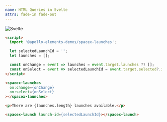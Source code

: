 ```yaml
---
name: HTML Queries in Svelte
attrs: fade-in fade-out
---
```


<img slot="end-start" alt="Svelte" src="/_merged_assets/brand-logos/svelte.svg"/>

```html
<script>
  import '@apollo-elements-demos/spacex-launches';

  let selectedLaunchId = '';
  let launches = [];

  const onChange = event => launches = event.target.launches ?? [];
  const onSelect = event => selectedLaunchId = event.target.selected?.id ?? '';
</script>

<spacex-launches
  on:change={onChange}
  on:select={onSelect}
></spacex-launches>

<p>There are {launches.length} launches available.</p>

<spacex-launch launch-id={selectedLaunchId}></spacex-launch>
```
